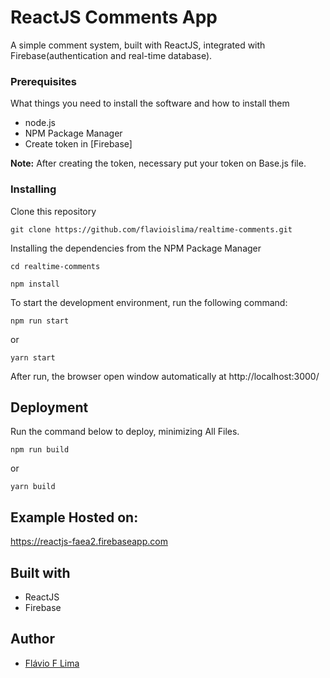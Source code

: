 # ReactJS Comments App

A simple comment system, built with ReactJS, integrated with Firebase(authentication and real-time database).

### Prerequisites

What things you need to install the software and how to install them

* node.js
* NPM Package Manager
* Create token in [Firebase]

**Note:** After creating the token, necessary put your token on Base.js file.

### Installing

Clone this repository

```
git clone https://github.com/flavioislima/realtime-comments.git
```

Installing the dependencies from the NPM Package Manager

```
cd realtime-comments
```

```
npm install
```

To start the development environment, run the following command:

```
npm run start
```

or

```
yarn start
```

After run, the browser open window automatically at http://localhost:3000/

## Deployment

Run the command below to deploy, minimizing All Files.

```
npm run build
```

or

```
yarn build
```

## Example Hosted on: 

https://reactjs-faea2.firebaseapp.com

## Built with

- ReactJS
- Firebase

## Author

- [Flávio F Lima](https://github.com/flavioislima)
